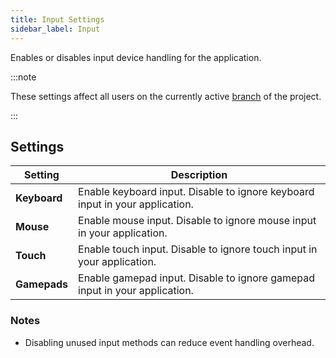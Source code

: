 ```yaml
---
title: Input Settings
sidebar_label: Input
---
```


Enables or disables input device handling for the application.

:::note

These settings affect all users on the currently active [branch](../../version-control/branches.md) of the project.

:::

## Settings

| Setting | Description |
| --- | --- |
| **Keyboard** | Enable keyboard input. Disable to ignore keyboard input in your application. |
| **Mouse** | Enable mouse input. Disable to ignore mouse input in your application. |
| **Touch** | Enable touch input. Disable to ignore touch input in your application. |
| **Gamepads** | Enable gamepad input. Disable to ignore gamepad input in your application. |

### Notes

- Disabling unused input methods can reduce event handling overhead.
